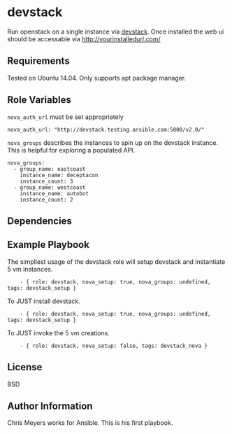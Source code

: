 devstack
=========

Run openstack on a single instance via [devstack](http://docs.openstack.org/developer/devstack/). Once installed the web ui should be accessable via http://yourinstalledurl.com/

Requirements
------------

Tested on Ubuntu 14.04. Only supports apt package manager.

Role Variables
--------------
`nova_auth_url` must be set appropriately
```
nova_auth_url: "http://devstack.testing.ansible.com:5000/v2.0/"
```


`nova_groups` describes the instances to spin up on the devstack instance. This is helpful for exploring a populated API.
```
nova_groups:
  - group_name: eastcoast
    instance_name: deceptacon
    instance_count: 3
  - group_name: westcoast
    instance_name: autobot
    instance_count: 2
```

Dependencies
------------



Example Playbook
----------------

The simpliest usage of the devstack role will setup devstack and instantiate 5 vm instances.
```
    - { role: devstack, nova_setup: true, nova_groups: undefined, tags: devstack_setup }
```

To JUST install devstack.
```
    - { role: devstack, nova_setup: true, nova_groups: undefined, tags: devstack_setup }
```

To JUST invoke the 5 vm creations.
```
    - { role: devstack, nova_setup: false, tags: devstack_nova }
```

License
-------

BSD

Author Information
------------------

Chris Meyers works for Ansible. This is his first playbook.
